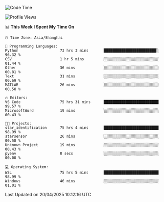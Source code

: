 <!--START_SECTION:waka-->
![Code Time](http://img.shields.io/badge/Code%20Time-2%2C679%20hrs%2025%20mins-blue)

![Profile Views](http://img.shields.io/badge/Profile%20Views-0-blue)

📊 **This Week I Spent My Time On** 

```text
🕑︎ Time Zone: Asia/Shanghai

💬 Programming Languages: 
Python                   73 hrs 3 mins       ████████████████████████░   96.32 % 
CSV                      1 hr 5 mins         ░░░░░░░░░░░░░░░░░░░░░░░░░   01.44 % 
Other                    36 mins             ░░░░░░░░░░░░░░░░░░░░░░░░░   00.81 % 
Text                     31 mins             ░░░░░░░░░░░░░░░░░░░░░░░░░   00.69 % 
MATLAB                   26 mins             ░░░░░░░░░░░░░░░░░░░░░░░░░   00.58 % 

🔥 Editors: 
VS Code                  75 hrs 31 mins      █████████████████████████   99.57 % 
MicrosoftWord            19 mins             ░░░░░░░░░░░░░░░░░░░░░░░░░   00.43 % 

🐱‍💻 Projects: 
star_identification      75 hrs 4 mins       █████████████████████████   98.99 % 
starsensor               26 mins             ░░░░░░░░░░░░░░░░░░░░░░░░░   00.58 % 
Unknown Project          19 mins             ░░░░░░░░░░░░░░░░░░░░░░░░░   00.43 % 
pyenv                    0 secs              ░░░░░░░░░░░░░░░░░░░░░░░░░   00.00 % 

💻 Operating System: 
WSL                      75 hrs 5 mins       █████████████████████████   98.99 % 
Windows                  46 mins             ░░░░░░░░░░░░░░░░░░░░░░░░░   01.01 % 
```


 Last Updated on 20/04/2025 10:12:16 UTC
<!--END_SECTION:waka-->